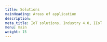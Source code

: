 ```yaml
---
title: Solutions
mainHeading: Areas of application
description:
meta_title: IoT solutions, Industry 4.0, IIoT
menu: main
weight: 15
---
```

